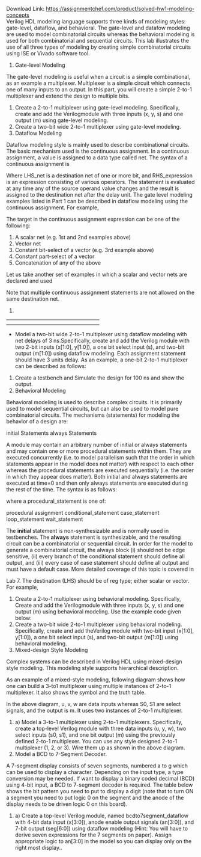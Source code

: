 Download Link: https://assignmentchef.com/product/solved-hw1-modeling-concepts
<br>
Verilog HDL modeling language supports three kinds of modeling styles: gate-level, dataflow, and behavioral. The gate-level and datafow modeling are used to model combinatorial circuits whereas the behavioral modeling is used for both combinatorial and sequential circuits. This lab illustrates the use of all three types of modeling by creating simple combinatorial circuits using ISE or Vivado software tool.

<ol>

 <li>Gate-level Modeling</li>

</ol>

The gate-level modeling is useful when a circuit is a simple combinational, as an example a multiplexer. Multiplexer is a simple circuit which connects one of many inputs to an output. In this part, you will create a simple 2-to-1 multiplexer and extend the design to multiple bits.

<ol>

 <li>Create a 2-to-1 multiplexer using gate-level modeling. Specifically, create and add the Verilogmodule with three inputs (x, y, s) and one output (m) using gate-level modeling.</li>

 <li>Create a two-bit wide 2-to-1 multiplexer using gate-level modeling.</li>

 <li>Dataflow Modeling</li>

</ol>

Dataflow modeling style is mainly used to describe combinational circuits. The basic mechanism used is the continuous assignment. In a continuous assignment, a value is assigned to a data type called net. The syntax of a continuous assignment is

Where LHS_net is a destination net of one or more bit, and RHS_expression is an expression consisting of various operators. The statement is evaluated at any time any of the source operand value changes and the result is assigned to the destination net after the delay unit. The gate level modeling examples listed in Part 1 can be described in dataflow modeling using the continuous assignment. For example,

The target in the continuous assignment expression can be one of the following:

<ol>

 <li>A scalar net (e.g. 1st and 2nd examples above)</li>

 <li>Vector net</li>

 <li>Constant bit-select of a vector (e.g. 3rd example above)</li>

 <li>Constant part-select of a vector</li>

 <li>Concatenation of any of the above</li>

</ol>

Let us take another set of examples in which a scalar and vector nets are declared and used

Note that multiple continuous assignment statements are not allowed on the same destination net.

<ol>

 <li></li>

</ol>

<table>

 <tbody>

  <tr>

   <td width="216"></td>

  </tr>

  <tr>

   <td></td>

   <td></td>

  </tr>

 </tbody>

</table>

<ul>

 <li>Model a two-bit wide 2-to-1 multiplexer using dataflow modeling with net delays of 3 ns.Specifically, create and add the Verilog module with two 2-bit inputs (x[1:0], y[1:0]), a one bit select input (s), and two-bit output (m[1:0]) using dataflow modeling. Each assignment statement should have 3 units delay. As an example, a one-bit 2-to-1 multiplexer can be described as follows:</li>

</ul>

<ol>

 <li>Create a testbench and Simulate the design for 100 ns and show the output.</li>

 <li>Behavioral Modeling</li>

</ol>

Behavioral modeling is used to describe complex circuits. It is primarily used to model sequential circuits, but can also be used to model pure combinatorial circuits. The mechanisms (statements) for modeling the behavior of a design are:

initial Statements always Statements

A module may contain an arbitrary number of initial or always statements and may contain one or more procedural statements within them. They are executed concurrently (i.e. to model parallelism such that the order in which statements appear in the model does not matter) with respect to each other whereas the procedural statements are executed sequentially (i.e. the order in which they appear does matter). Both initial and always statements are executed at time=0 and then only always statements are executed during the rest of the time. The syntax is as follows:

where a procedural_statement is one of:

procedural assignment conditional_statement case_statement loop_statement wait_statement

The <strong>initial </strong>statement is non-synthesizable and is normally used in testbenches. The <strong>always</strong> statement is synthesizable, and the resulting circuit can be a combinatorial or sequential circuit. In order for the model to generate a combinatorial circuit, the always block (i) should not be edge sensitive, (ii) every branch of the conditional statement should define all output, and (iii) every case of case statement should define all output and must have a default case. More detailed coverage of this topic is covered in

Lab 7. The destination (LHS) should be of reg type; either scalar or vector. For example,

<ol>

 <li>Create a 2-to-1 multiplexer using behavioral modeling. Specifically, Create and add the Verilogmodule with three inputs (x, y, s) and one output (m) using behavioral modeling. Use the example code given below:</li>

 <li>Create a two-bit wide 2-to-1 multiplexer using behavioral modeling. Specifically, create and add theVerilog module with two-bit input (x[1:0], y[1:0]), a one bit select input (s), and two-bit output (m[1:0]) using behavioral modeling.</li>

 <li>Mixed-design Style Modeling</li>

</ol>

Complex systems can be described in Verilog HDL using mixed-design style modeling. This modeling style supports hierarchical description.

As an example of a mixed-style modeling, following diagram shows how one can build a 3-to1 multiplexer using multiple instances of 2-to-1 multiplexer. It also shows the symbol and the truth table.

In the above diagram, u, v, w are data inputs whereas S0, S1 are select signals, and the output is m. It uses two instances of 2-to-1 multiplexer.

<ol>

 <li>a) Model a 3-to-1 multiplexer using 2-to-1 multiplexers. Specifically, create a top-level Verilog module with three data inputs (u, y, w), two select inputs (s0, s1), and one bit output (m) using the previously defined 2-to-1 multiplexer. You can use any style designed 2-to-1 multiplexer (1, 2, or 3). Wire them up as shown in the above diagram.</li>

 <li>Model a BCD to 7-Segment Decoder.</li>

</ol>

A 7-segment display consists of seven segments, numbered a to g which can be used to display a character. Depending on the input type, a type conversion may be needed. If want to display a binary coded decimal (BCD) using 4-bit input, a BCD to 7-segment decoder is required. The table below shows the bit pattern you need to put to display a digit (note that to turn ON a segment you need to put logic 0 on the segment and the anode of the display needs to be driven logic 0 on this board).

<ol>

 <li>a) Create a top-level Verilog module, named bcdto7segment_dataflow with 4-bit data input (x[3:0]), anode enable output signals (an[3:0]), and 7-bit output (seg[6:0]) using dataflow modeling (Hint: You will have to derive seven expressions for the 7 segments on paper). Assign appropriate logic to an[3:0] in the model so you can display only on the right most display..</li>

</ol>